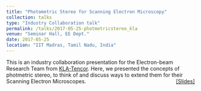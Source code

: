```yaml
---
title: "Photometric Stereo for Scanning Electron Microscopy" 
collection: talks
type: "Industry Collaboration talk"
permalink: /talks/2017-05-25-photmetricstereo_kla
venue: "Seminar Hall, EE Dept."
date: 2017-05-25
location: "IIT Madras, Tamil Nadu, India"
---
```

<p style="text-align:left;">
   This is an industry collaboration presentation for the Electron-beam Research Team from <a href="https://www.kla-tencor.com/">KLA-Tencor</a>. Here, we presented the concepts of photmetric stereo, to think of and discuss ways to extend them for their Scanning Electron Microscopes.   
    <span style="float:right;">
          <a href="https://drive.google.com/open?id=1lRjp2KghIZhmT3tqyGSpzUmUz2GIyh9S">&#91;Slides&#93;</a>  
    </span>
</p>

           
